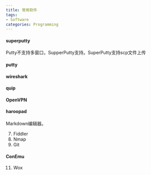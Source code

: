 ```yaml
---
title: 常用软件
tags:
- Software
categories: Programming
---
```


#### superputty

Putty不支持多窗口，SupperPutty支持。SuperPutty支持scp文件上传

#### putty



#### wireshark



#### quip
#### OpenVPN
#### haroopad

Markdown编辑器。

7. Fiddler
8. Nmap
9. Git
#### ConEmu



11. Wox



